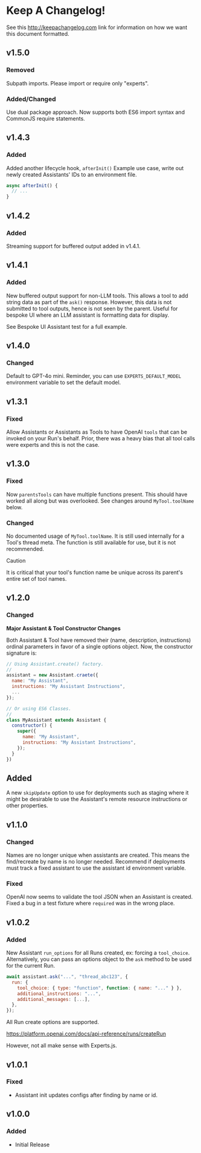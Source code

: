 # Keep A Changelog!

See this http://keepachangelog.com link for information on how we want this document formatted.

## v1.5.0

### Removed

Subpath imports. Please import or require only "experts".

### Added/Changed

Use dual package approach. Now supports both ES6 import syntax and CommonJS require statements.

## v1.4.3

### Added 

Added another lifecycle hook, `afterInit()` Example use case, write out newly created Assistants' IDs to an environment file.

```javascript
async afterInit() {
  // ...
}
```

## v1.4.2

### Added

Streaming support for buffered output added in v1.4.1.

## v1.4.1

### Added

New buffered output support for non-LLM tools. This allows a tool to add string data as part of the `ask()` response. However, this data is not submitted to tool outputs, hence is not seen by the parent. Useful for bespoke UI where an LLM assistant is formatting data for display.

See Bespoke UI Assistant test for a full example.

## v1.4.0

### Changed

Default to GPT-4o mini. Reminder, you can use `EXPERTS_DEFAULT_MODEL` environment variable to set the default model.

## v1.3.1

### Fixed

Allow Assistants or Assistants as Tools to have OpenAI `tools` that can be invoked on your Run's behalf. Prior, there was a heavy bias that all tool calls were experts and this is not the case.

## v1.3.0

### Fixed

Now `parentsTools` can have multiple functions present. This should have worked all along but was overlooked. See changes around `MyTool.toolName` below.

### Changed

No documented usage of `MyTool.toolName`. It is still used internally for a Tool's thread meta. The function is still available for use, but it is not recommended.

> [!CAUTION]
> It is critical that your tool's function name be unique across its parent's entire set of tool names.

## v1.2.0

### Changed

**Major Assistant & Tool Constructor Changes**

Both Assistant & Tool have removed their (name, description, instructions) ordinal parameters in favor of a single options object. Now, the constructor signature is:

```javascript
// Using Assistant.create() factory.
// 
assistant = new Assistant.craete({
  name: "My Assistant",
  instructions: "My Assistant Instructions",
  ...
});

// Or using ES6 Classes.
//
class MyAssistant extends Assistant {
  constructor() {
    super({
      name: "My Assistant",
      instructions: "My Assistant Instructions",
    });
  }
})
```

## Added

A new `skipUpdate` option to use for deployments such as staging where it might be desirable to use the Assistant's remote resource instructions or other properties.

## v1.1.0

### Changed

Names are no longer unique when assistants are created. This means the find/recreate by name is no longer needed. Recommend if deployments must track a fixed assistant to use the assistant id environment variable.

### Fixed

OpenAI now seems to validate the tool JSON when an Assistant is created. Fixed a bug in a test fixture where `required` was in the wrong place.

## v1.0.2

### Added

New Assistant `run_options` for all Runs created, ex: forcing a `tool_choice`. Alternatively, you can pass an options object to the `ask` method to be used for the current Run.

```javascript
await assistant.ask("...", "thread_abc123", {
  run: {
    tool_choice: { type: "function", function: { name: "..." } },
    additional_instructions: "...",
    additional_messages: [...],
  },
});
```

All Run create options are supported.

https://platform.openai.com/docs/api-reference/runs/createRun

However, not all make sense with Experts.js.

## v1.0.1

### Fixed

- Assistant init updates configs after finding by name or id.

## v1.0.0

### Added

- Initial Release
